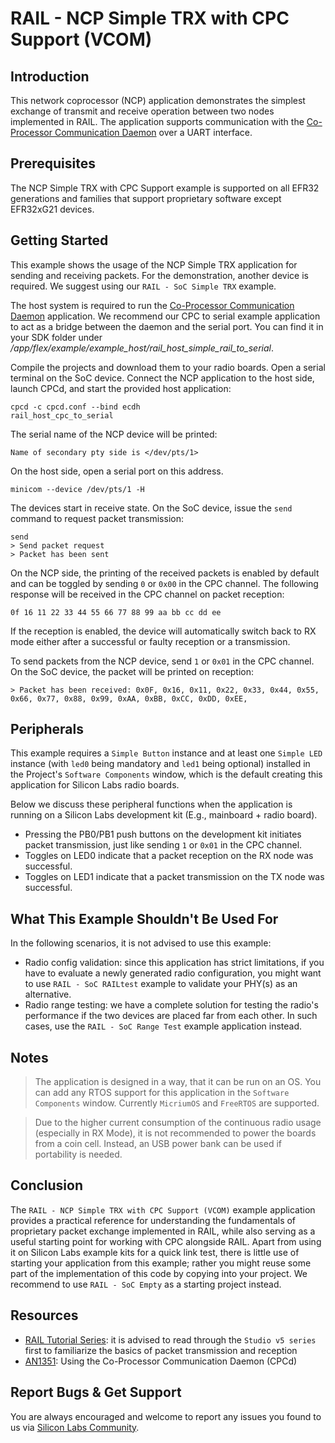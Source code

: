 # RAIL - NCP Simple TRX with CPC Support (VCOM)

## Introduction

This network coprocessor (NCP) application demonstrates the simplest exchange of
transmit and receive operation between two nodes implemented in RAIL. The
application supports communication with the [Co-Processor Communication
Daemon](https://github.com/SiliconLabs/cpc-daemon) over a UART interface.

## Prerequisites

The NCP Simple TRX with CPC Support example is supported on all EFR32
generations and families that support proprietary software except EFR32xG21
devices.

## Getting Started

This example shows the usage of the NCP Simple TRX application for sending and
receiving packets. For the demonstration, another device is required. We suggest
using our `RAIL - SoC Simple TRX` example.

The host system is required to run the [Co-Processor Communication
Daemon](https://github.com/SiliconLabs/cpc-daemon) application. We recommend our
CPC to serial example application to act as a bridge between the daemon and the
serial port. You can find it in your SDK folder under
*/app/flex/example/example_host/rail_host_simple_rail_to_serial*.

Compile the projects and download them to your radio boards. Open a serial
terminal on the SoC device. Connect the NCP application to the host side, launch
CPCd, and start the provided host application:

```
cpcd -c cpcd.conf --bind ecdh
rail_host_cpc_to_serial
```

The serial name of the NCP device will be printed:

```
Name of secondary pty side is </dev/pts/1>
```

On the host side, open a serial port on this address.

```
minicom --device /dev/pts/1 -H
```

The devices start in receive state. On the SoC device, issue the `send` command
to request packet transmission:

```
send
> Send packet request
> Packet has been sent
```

On the NCP side, the printing of the received packets is enabled by default and
can be toggled by sending `0` or `0x00` in the CPC channel. The following
response will be received in the CPC channel on packet reception:

```
0f 16 11 22 33 44 55 66 77 88 99 aa bb cc dd ee
```

If the reception is enabled, the device will automatically switch back to RX mode
either after a successful or faulty reception or a transmission.

To send packets from the NCP device, send `1` or `0x01` in the CPC channel. On
the SoC device, the packet will be printed on reception:

```
> Packet has been received: 0x0F, 0x16, 0x11, 0x22, 0x33, 0x44, 0x55, 0x66, 0x77, 0x88, 0x99, 0xAA, 0xBB, 0xCC, 0xDD, 0xEE, 
```

## Peripherals

This example requires a `Simple Button` instance and at least one `Simple LED`
instance (with `led0` being mandatory and `led1` being optional) installed in
the Project's `Software Components` window, which is the default creating this
application for Silicon Labs radio boards.

Below we discuss these peripheral functions when the application is running on a
Silicon Labs development kit (E.g., mainboard + radio board).

- Pressing the PB0/PB1 push buttons on the development kit initiates packet
  transmission, just like sending `1` or `0x01` in the CPC channel.
- Toggles on LED0 indicate that a packet reception on the RX node was
  successful.
- Toggles on LED1 indicate that a packet transmission on the TX node was
  successful.

## What This Example Shouldn't Be Used For

In the following scenarios, it is not advised to use this example:

- Radio config validation: since this application has strict limitations, if you
  have to evaluate a newly generated radio configuration, you might want to use
  `RAIL - SoC RAILtest` example to validate your PHY(s) as an alternative.
- Radio range testing: we have a complete solution for testing the radio's
  performance if the two devices are placed far from each other. In such cases, use
  the `RAIL - SoC Range Test` example application instead.

## Notes

> The application is designed in a way, that it can be run on an OS. You can add
> any RTOS support for this application in the `Software Components` window.
> Currently `MicriumOS` and `FreeRTOS` are supported.

> Due to the higher current consumption of the continuous radio usage
> (especially in RX Mode), it is not recommended to power the boards from a coin
> cell. Instead, an USB power bank can be used if portability is needed.

## Conclusion

The `RAIL - NCP Simple TRX with CPC Support (VCOM)` example application provides
a practical reference for understanding the fundamentals of proprietary packet
exchange implemented in RAIL, while also serving as a useful starting point for
working with CPC alongside RAIL. Apart from using it on Silicon Labs example
kits for a quick link test, there is little use of starting your application
from this example; rather you might reuse some part of the implementation of
this code by copying into your project. We recommend to use `RAIL - SoC Empty`
as a starting project instead.

## Resources

- [RAIL Tutorial
  Series](https://community.silabs.com/s/article/rail-tutorial-series?language=en_US):
  it is advised to read through the `Studio v5 series` first to familiarize the
  basics of packet transmission and reception
- [AN1351]((https://www.silabs.com/documents/public/application-notes/an1351-using-co-processor-communication_daemon.pdf)):
Using the Co-Processor Communication Daemon (CPCd)

## Report Bugs & Get Support

You are always encouraged and welcome to report any issues you found to us via
[Silicon Labs
Community](https://community.silabs.com/s/topic/0TO1M000000qHaKWAU/proprietary?language=en_US).
